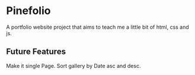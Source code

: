 # Pinefolio

A portfolio website project that
aims to teach me a little bit of
html, css and js.

## Future Features

Make it single Page.
Sort gallery by Date asc and desc.
